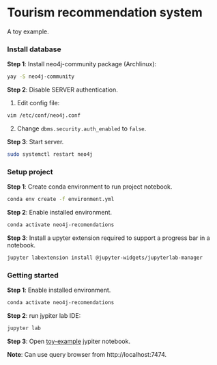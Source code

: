 # Tourism recommendation system

A toy example.

### Install database

**Step 1**: Install neo4j-community package (Archlinux): 

```bash
yay -S neo4j-community
```

**Step 2**: Disable SERVER authentication.

1. Edit config file:
```bash
vim /etc/conf/neo4j.conf
```
2. Change `dbms.security.auth_enabled` to `false`.

**Step 3**: Start server.

```bash
sudo systemctl restart neo4j
```

### Setup project


**Step 1**: Create conda environment to run project notebook.

```bash
conda env create -f environment.yml
```

**Step 2**: Enable installed environment.

```bash
conda activate neo4j-recomendations
```

**Step 3**: Install a upyter extension required to support a progress bar in a notebook.

```bash
jupyter labextension install @jupyter-widgets/jupyterlab-manager
```

### Getting started

**Step 1**: Enable installed environment.

```bash
conda activate neo4j-recomendations
```

**Step 2**: run jypiter lab IDE:

```bash
jupyter lab
```

**Step 3**: Open [toy-example](toy-example.ipynb) jypiter notebook.

**Note**: Can use query browser from http://localhost:7474.
